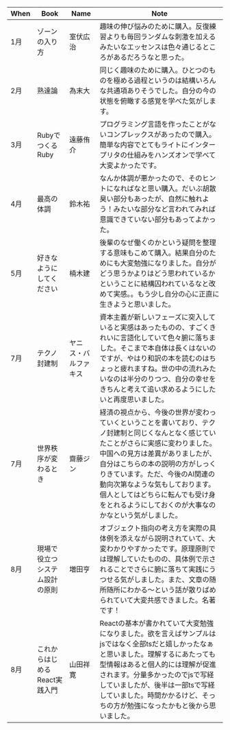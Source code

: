| When | Book | Name | Note |
|------|------|------|------|
| 1月 | ゾーンの入り方 | 室伏広治 | 趣味の伸び悩みのために購入。反復練習よりも毎回ランダムな刺激を加えるみたいなエッセンスは色々通じるところがあるだろうなと思った。 |
| 2月 | 熟達論 | 為末大 | 同じく趣味のために購入。ひとつのものを極める過程というのは結構いろんな共通項ありそうでした。自分の今の状態を俯瞰する感覚を学べた気がします。 |
| 3月 | RubyでつくるRuby | 遠藤侑介 | プログラミング言語を作ったことがないコンプレックスがあったので購入。簡単な内容でとてもライトにインタープリタの仕組みをハンズオンで学べて大変よかったです。 |
| 4月 | 最高の体調 | 鈴木祐 | なんか体調が悪かったので、そのヒントになればなと思い購入。だいぶ胡散臭い部分もあったが、自然に触れよう！みたいな部分など言われてみれば意識できていない部分もあってよかった。 |
| 5月 | 好きなようにしてください | 楠木建 | 後輩のなぜ働くのかという疑問を整理する意味もこめて購入。結果自分のためにも大変勉強になりました。自分がどう思うかよりはどう思われているかということに結構囚われているなと改めて実感。。もう少し自分の心に正直に生きようと思いました。 |
| 7月 | テクノ封建制 | ヤニス・バルファキス | 資本主義が新しいフェーズに突入していると実感はあったものの、すごくきれいに言語化していて色々腑に落ちました。そこまで本自体は長くはないのですが、やはり和訳の本を読むのはちょっと疲れますね。世の中の流れみたいなのは半分のりつつ、自分の幸せをきちんと考えて追い求めるようにしたいと再度思いました。 |
| 7月 | 世界秩序が変わるとき | 齋藤ジン | 経済の視点から、今後の世界が変わっていくということを書いており、テクノ封建制と同じくなんとなく感じていたことがさらに実感に変わりました。中国への見方は差異がありましたが、自分はこちらの本の説明の方がしっくりきています。ただ、今後のAI関連の動向次第なような気もしております。個人としてはどちらに転んでも受け身をとれるようにしておくのが大事なのかなという気がしました。 |
| 8月 | 現場で役立つシステム設計の原則 | 増田亨 | オブジェクト指向の考え方を実際の具体例を添えながら説明されていて、大変わかりやすかったです。原理原則では理解していたものの、具体例で示されることでさらに腑に落ちて実践にうつせる気がしました。また、文章の随所随所にわかる〜という話が散りばめられていて大変共感できました。名著です！ |
| 8月 | これからはじめるReact実践入門 | 山田祥寛 | Reactの基本が書かれていて大変勉強になりました。欲を言えばサンプルはjsではなく全部tsだと嬉しかったなぁと思いました。理解するにあたっても型情報はあると個人的には理解が促進されます。分量多かったのでjsで写経していましたが、後半は一部tsで写経していました。時間かかるけど、そっちの方が勉強になったかもと後から思いました。 |
